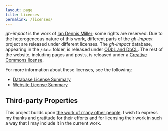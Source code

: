 ```yaml
---
layout: page
title: Licenses
permalink: /licenses/
---
```


*gh-impact* is the work of [Ian Dennis Miller](http://imiller.utsc.utoronto.ca); some rights are reserved.  Due to the heterogeneous nature of this work, different parts of the *gh-impact* project are released under different licenses.  The *gh-impact* database, appearing in the `/data` folder, is released under [ODbL and DbCL](/licenses/database-license.html).  The rest of the website, including pages and posts, is released under a [Creative Commons license](/licenses/website-license.html).

For more information about these licenses, see the following:

- [Database License Summary](/licenses/database-license.html)
- [Website License Summary](/licenses/website-license.html)

## Third-party Properties

This project builds upon [the work of many other people](/credits/).  I wish to express my thanks and gratitude for their efforts and for licensing their work in such a way that I may include it in the current work.
